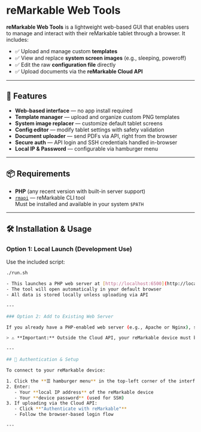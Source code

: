# reMarkable Web Tools

**reMarkable Web Tools** is a lightweight web-based GUI that enables users to manage and interact with their reMarkable tablet through a browser. It includes:

- ✅ Upload and manage custom **templates**
- ✅ View and replace **system screen images** (e.g., sleeping, poweroff)
- ✅ Edit the raw **configuration file** directly
- ✅ Upload documents via the **reMarkable Cloud API**

---

## 🚀 Features

- **Web-based interface** — no app install required
- **Template manager** — upload and organize custom PNG templates
- **System image replacer** — customize default tablet screens
- **Config editor** — modify tablet settings with safety validation
- **Document uploader** — send PDFs via API, right from the browser
- **Secure auth** — API login and SSH credentials handled in-browser
- **Local IP & Password** — configurable via hamburger menu

---

## 📦 Requirements

- **PHP** (any recent version with built-in server support)
- [`rmapi`](https://github.com/ddvk/rmapi) — reMarkable CLI tool  
  Must be installed and available in your system `$PATH`

---

## 🛠️ Installation & Usage

### Option 1: Local Launch (Development Use)

Use the included script:

```bash
./run.sh

- This launches a PHP web server at [http://localhost:6500](http://localhost:6500)
- The tool will open automatically in your default browser
- All data is stored locally unless uploading via API

---

### Option 2: Add to Existing Web Server

If you already have a PHP-enabled web server (e.g., Apache or Nginx), simply place the `remarkable-web-tools` folder into your web root.

> ⚠️ **Important:** Outside the Cloud API, your reMarkable device must be on the **same local network** as the server. SSH-based actions (e.g., editing system images or config) will not work remotely.

---

## 🔐 Authentication & Setup

To connect to your reMarkable device:

1. Click the **☰ hamburger menu** in the top-left corner of the interface.
2. Enter:
   - Your **local IP address** of the reMarkable device
   - Your **device password** (used for SSH)
3. If uploading via the Cloud API:
   - Click **"Authenticate with reMarkable"**
   - Follow the browser-based login flow

---
